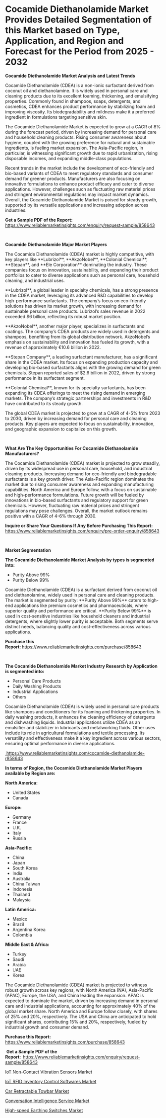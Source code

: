 <p><h1>Cocamide Diethanolamide Market Provides Detailed Segmentation of this Market based on Type, Application, and Region and Forecast for the Period from 2025 - 2032</h1></p><p><strong>Cocamide Diethanolamide Market Analysis and Latest Trends</strong></p>
<p><p>Cocamide Diethanolamide (CDEA) is a non-ionic surfactant derived from coconut oil and diethanolamine. It is widely used in personal care and cleaning products due to its excellent foaming, thickening, and emulsifying properties. Commonly found in shampoos, soaps, detergents, and cosmetics, CDEA enhances product performance by stabilizing foam and improving viscosity. Its biodegradability and mildness make it a preferred ingredient in formulations targeting sensitive skin.</p><p>The Cocamide Diethanolamide Market is expected to grow at a CAGR of 8% during the forecast period, driven by increasing demand for personal care and household cleaning products. Rising consumer awareness about hygiene, coupled with the growing preference for natural and sustainable ingredients, is fueling market expansion. The Asia-Pacific region, in particular, is witnessing significant growth due to rapid urbanization, rising disposable incomes, and expanding middle-class populations.</p><p>Recent trends in the market include the development of eco-friendly and bio-based variants of CDEA to meet regulatory standards and consumer demand for greener products. Manufacturers are also focusing on innovative formulations to enhance product efficacy and cater to diverse applications. However, challenges such as fluctuating raw material prices and stringent environmental regulations may impact market dynamics. Overall, the Cocamide Diethanolamide Market is poised for steady growth, supported by its versatile applications and increasing adoption across industries.</p></p>
<p><strong>Get a Sample PDF of the Report:&nbsp;</strong> <a href="https://www.reliablemarketinsights.com/enquiry/request-sample/858643?utm_campaign=2013&utm_medium=2&utm_source=Github&utm_content=ia&utm_term=25012025&utm_id=cocamide-diethanolamide">https://www.reliablemarketinsights.com/enquiry/request-sample/858643</a></p>
<p>&nbsp;</p>
<p><strong>Cocamide Diethanolamide Major Market Players</strong></p>
<p><p>The Cocamide Diethanolamide (CDEA) market is highly competitive, with key players like **Lubrizol**, **AkzoNobel**, **Colonial Chemical**, **Stepan**, and **Ele Corporation** dominating the industry. These companies focus on innovation, sustainability, and expanding their product portfolios to cater to diverse applications such as personal care, household cleaning, and industrial uses.</p><p>**Lubrizol**, a global leader in specialty chemicals, has a strong presence in the CDEA market, leveraging its advanced R&D capabilities to develop high-performance surfactants. The company’s focus on eco-friendly solutions has driven its market growth, with increasing demand for sustainable personal care products. Lubrizol’s sales revenue in 2022 exceeded $6 billion, reflecting its robust market position.</p><p>**AkzoNobel**, another major player, specializes in surfactants and coatings. The company’s CDEA products are widely used in detergents and shampoos, benefiting from its global distribution network. AkzoNobel’s emphasis on sustainability and innovation has fueled its growth, with a revenue of approximately €10.6 billion in 2022.</p><p>**Stepan Company**, a leading surfactant manufacturer, has a significant share in the CDEA market. Its focus on expanding production capacity and developing bio-based surfactants aligns with the growing demand for green chemicals. Stepan reported sales of $2.6 billion in 2022, driven by strong performance in its surfactant segment.</p><p>**Colonial Chemical**, known for its specialty surfactants, has been expanding its CDEA offerings to meet the rising demand in emerging markets. The company’s strategic partnerships and investments in R&D have contributed to its steady growth.</p><p>The global CDEA market is projected to grow at a CAGR of 4-5% from 2023 to 2030, driven by increasing demand for personal care and cleaning products. Key players are expected to focus on sustainability, innovation, and geographic expansion to capitalize on this growth.</p></p>
<p>&nbsp;</p>
<p><strong>What Are The Key Opportunities For Cocamide Diethanolamide Manufacturers?</strong></p>
<p><p>The Cocamide Diethanolamide (CDEA) market is projected to grow steadily, driven by its widespread use in personal care, household, and industrial cleaning products. Increasing demand for eco-friendly and biodegradable surfactants is a key growth driver. The Asia-Pacific region dominates the market due to rising consumer awareness and expanding manufacturing capabilities. North America and Europe follow, with a focus on sustainable and high-performance formulations. Future growth will be fueled by innovations in bio-based surfactants and regulatory support for green chemicals. However, fluctuating raw material prices and stringent regulations may pose challenges. Overall, the market outlook remains positive with a CAGR of 4-6% through 2030.</p></p>
<p><strong>Inquire or Share Your Questions If Any Before Purchasing This Report:</strong> <a href="https://www.reliablemarketinsights.com/enquiry/pre-order-enquiry/858643?utm_campaign=2013&utm_medium=2&utm_source=Github&utm_content=ia&utm_term=25012025&utm_id=cocamide-diethanolamide">https://www.reliablemarketinsights.com/enquiry/pre-order-enquiry/858643</a></p>
<p>&nbsp;</p>
<p><strong>Market Segmentation</strong></p>
<p><strong>The Cocamide Diethanolamide Market Analysis by types is segmented into:</strong></p>
<p><ul><li>Purity Above 99%</li><li>Purity Below 99%</li></ul></p>
<p><p>Cocamide Diethanolamide (CDEA) is a surfactant derived from coconut oil and diethanolamine, widely used in personal care and cleaning products. The market is segmented by purity: **Purity Above 99%** caters to high-end applications like premium cosmetics and pharmaceuticals, where superior quality and performance are critical. **Purity Below 99%** is used in cost-sensitive industries like household cleaners and industrial detergents, where slightly lower purity is acceptable. Both segments serve distinct needs, balancing quality and cost-effectiveness across various applications.</p></p>
<p><strong>Purchase this Report:&nbsp;</strong><a href="https://www.reliablemarketinsights.com/purchase/858643?utm_campaign=2013&utm_medium=2&utm_source=Github&utm_content=ia&utm_term=25012025&utm_id=cocamide-diethanolamide">https://www.reliablemarketinsights.com/purchase/858643</a></p>
<p>&nbsp;</p>
<p><strong>The Cocamide Diethanolamide Market Industry Research by Application is segmented into:</strong></p>
<p><ul><li>Personal Care Products</li><li>Daily Washing Products</li><li>Industrial Applications</li><li>Others</li></ul></p>
<p><p>Cocamide Diethanolamide (CDEA) is widely used in personal care products like shampoos and conditioners for its foaming and thickening properties. In daily washing products, it enhances the cleaning efficiency of detergents and dishwashing liquids. Industrial applications utilize CDEA as an emulsifier and stabilizer in lubricants and metalworking fluids. Other uses include its role in agricultural formulations and textile processing. Its versatility and effectiveness make it a key ingredient across various sectors, ensuring optimal performance in diverse applications.</p></p>
<p><a href="https://www.reliablemarketinsights.com/cocamide-diethanolamide-r858643?utm_campaign=2013&utm_medium=2&utm_source=Github&utm_content=ia&utm_term=25012025&utm_id=cocamide-diethanolamide">&nbsp;https://www.reliablemarketinsights.com/cocamide-diethanolamide-r858643</a></p>
<p><strong>In terms of Region, the Cocamide Diethanolamide Market Players available by Region are:</strong></p>
<p>
    <p> <strong> North America: </strong>
        <ul>
            <li>United States</li>
            <li>Canada</li>
        </ul>
        </p> 
    <p> <strong> Europe: </strong>
        <ul>
            <li>Germany</li>
            <li>France</li>
            <li>U.K.</li>
            <li>Italy</li>
            <li>Russia</li>
        </ul>
        </p> 
    <p> <strong> Asia-Pacific: </strong>
        <ul>
            <li>China</li>
            <li>Japan</li>
            <li>South Korea</li>
            <li>India</li>
            <li>Australia</li>
            <li>China Taiwan</li>
            <li>Indonesia</li>
            <li>Thailand</li>
            <li>Malaysia</li>
        </ul>
        </p> 
    <p> <strong> Latin America: </strong>
        <ul>
            <li>Mexico</li>
            <li>Brazil</li>
            <li>Argentina Korea</li>
            <li>Colombia</li>
        </ul>
        </p> 
    <p> <strong> Middle East & Africa: </strong>
        <ul>
            <li>Turkey</li>
            <li>Saudi</li>
            <li>Arabia</li>
            <li>UAE</li>
            <li>Korea</li>
        </ul>
    </p>
    </p>
<p><p>The Cocamide Diethanolamide (CDEA) market is projected to witness robust growth across key regions, with North America (NA), Asia-Pacific (APAC), Europe, the USA, and China leading the expansion. APAC is expected to dominate the market, driven by increasing demand in personal care and industrial applications, accounting for approximately 40% of the global market share. North America and Europe follow closely, with shares of 25% and 20%, respectively. The USA and China are anticipated to hold significant shares, contributing 15% and 20%, respectively, fueled by industrial growth and consumer demand.</p></p>
<p><strong>Purchase this Report: </strong><a href="https://www.reliablemarketinsights.com/purchase/858643?utm_campaign=2013&utm_medium=2&utm_source=Github&utm_content=ia&utm_term=25012025&utm_id=cocamide-diethanolamide">https://www.reliablemarketinsights.com/purchase/858643</a></p>
<p>&nbsp;<strong>Get a Sample PDF of the Report:&nbsp;&nbsp;</strong><a href="https://www.reliablemarketinsights.com/enquiry/request-sample/858643?utm_campaign=2013&utm_medium=2&utm_source=Github&utm_content=ia&utm_term=25012025&utm_id=cocamide-diethanolamide">https://www.reliablemarketinsights.com/enquiry/request-sample/858643</a></p>
<p><strong></strong></p>
<p><p><a href="https://www.linkedin.com/pulse/iot-non-contact-vibration-sensors-market-forecast-key-factors-d36of?utm_campaign=2013&utm_medium=2&utm_source=Github&utm_content=ia&utm_term=25012025&utm_id=cocamide-diethanolamide">IoT Non-Contact Vibration Sensors Market</a></p><p><a href="https://www.linkedin.com/pulse/iot-rfid-inventory-control-softwares-market-size-growth-cgfuf?utm_campaign=2013&utm_medium=2&utm_source=Github&utm_content=ia&utm_term=25012025&utm_id=cocamide-diethanolamide">IoT RFID Inventory Control Softwares Market</a></p><p><a href="https://www.linkedin.com/pulse/thorough-analysis-car-retractable-towbar-market-itsindustrys-hkiif?utm_campaign=2013&utm_medium=2&utm_source=Github&utm_content=ia&utm_term=25012025&utm_id=cocamide-diethanolamide">Car Retractable Towbar Market</a></p><p><a href="https://www.linkedin.com/pulse/comprehensive-analysis-global-conversation-intelligence-msskf?utm_campaign=2013&utm_medium=2&utm_source=Github&utm_content=ia&utm_term=25012025&utm_id=cocamide-diethanolamide">Conversation Intelligence Service Market</a></p><p><a href="https://www.linkedin.com/pulse/investing-high-speed-earthing-switches-market-trends-yibhf?utm_campaign=2013&utm_medium=2&utm_source=Github&utm_content=ia&utm_term=25012025&utm_id=cocamide-diethanolamide">High-speed Earthing Switches Market</a></p></p>